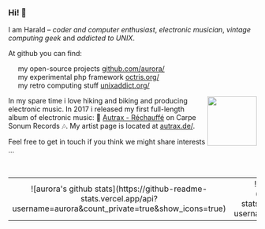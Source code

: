 ### Hi! 👋

I am Harald – *coder and computer enthusiast*, *electronic musician*, *vintage computing geek*
and *addicted to UNIX*.

At github you can find:

&nbsp;&nbsp;&nbsp;&nbsp;&nbsp;my open-source projects [github.com/aurora/](https://github.com/aurora/)<br />
&nbsp;&nbsp;&nbsp;&nbsp;&nbsp;my experimental php framework [octris.org/](https://www.octris.org/)<br />
&nbsp;&nbsp;&nbsp;&nbsp;&nbsp;my retro computing stuff [unixaddict.org/](https://www.unixaddict.org/)<br />

<img width="100" align="right" src="https://f4.bcbits.com/img/a0081159166_16.jpg" /> 

In my spare time i love hiking and biking and producing electronic music. In 2017 i released my first full-length album of electronic music: 🎵 [Autrax - Réchauffé](https://carpesonum.bandcamp.com/album/r-chauff) on Carpe Sonum Records 🎶. My artist page is located at [autrax.de/](https://www.autrax.de/).

Feel free to get in touch if you think we might share interests ... 

<br />

<table border="0"><tr><td align="center" width="55%"> 
![aurora's github stats](https://github-readme-stats.vercel.app/api?username=aurora&count_private=true&show_icons=true)
</td><td align="center" width="45%">
![aurora's top languages](https://github-readme-stats.vercel.app/api/top-langs/?username=aurora&layout=compact)
</td></tr></table>
  
